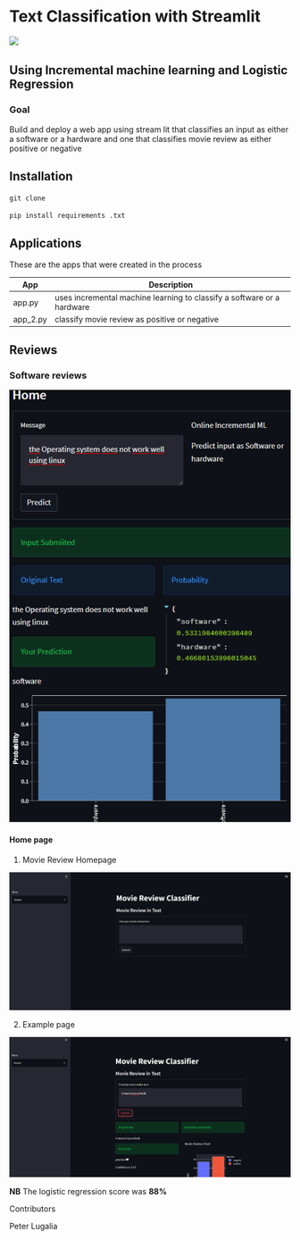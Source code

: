 # Text Classification with Streamlit
<div>
    <img src = 'https://giphy.com/stickers/codeit-official-logo-coding-codeit-Q8xuJjjxQHHJdHn7gJ'/>
</div>

## Using Incremental machine learning and Logistic Regression
### Goal
Build and deploy a web app using stream lit that classifies an input as either a software or a hardware and one that classifies movie review as either positive or negative

## Installation

`` git clone ``

``pip install requirements .txt ``

## Applications

These are the apps that were created in the process

|App | Description|
|-----|------------|
|app.py| uses incremental machine learning to classify a software or a hardware |
|app_2.py| classify movie review as positive or negative |

## Reviews
### Software reviews

![](./images/software.png)

#### Home page

1.  Movie Review Homepage

![](./images/Home_page.png)

2. Example page

![](./images/example.png)

__NB__ The logistic regression score was  **88%**

 Contributors

 Peter Lugalia
